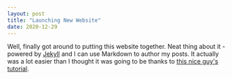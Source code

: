 ```yaml
---
layout: post
title: "Launching New Website"
date: 2020-12-29
---
```


Well, finally got around to putting this website together. Neat thing about it - powered by [Jekyll](http://jekyllrb.com) and I can use Markdown to author my posts. It actually was a lot easier than I thought it was going to be thanks to [this nice guy's tutorial](http://jmcglone.com/guides/github-pages/).
